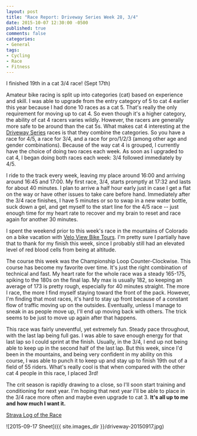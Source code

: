 ```yaml
---
layout: post
title: "Race Report: Driveway Series Week 28, 3/4"
date: 2015-10-07 12:30:00 -0500
published: true
comments: false
categories:
- General
tags:
- Cycling
- Race
- Fitness
---
```

I finished 19th in a cat 3/4 race! (Sept 17th)

Amateur bike racing is split up into categories (cat) based on experience and skill.  I was able to upgrade from the entry category of 5 to cat 4 earlier this year because I had done 10 races as a cat 5.  That's really the only requirement for moving up to cat 4.  So even though it's a higher category, the ability of cat 4 racers varies wildly.  However, the racers are generally more safe to be around than the cat 5s.  What makes cat 4 interesting at the [Driveway Series](http://drivewayseries.com) races is that they combine the categories.  So you have a race for 4/5, a race for 3/4, and a race for pro/1/2/3 (among other age and gender combinations).  Because of the way cat 4 is grouped, I currently have the choice of doing two races each week.  As soon as I upgraded to cat 4, I began doing both races each week: 3/4 followed immediately by 4/5.

<!-- more -->

I ride to the track every week, leaving my place around 16:00 and arriving around 16:45 and 17:00.  My first race, 3/4, starts promptly at 17:32 and lasts for about 40 minutes.  I plan to arrive a half hour early just in case I get a flat on the way or have other issues to take care before hand.  Immediately after the 3/4 race finishes, I have 5 minutes or so to swap in a new water bottle, suck down a gel, and get myself to the start line for the 4/5 race -- just enough time for my heart rate to recover and my brain to reset and race again for another 30 minutes.

I spent the weekend prior to this week's race in the mountains of Colorado on a bike vacation with [Velo View Bike Tours](http://www.veloviewbiketours.com).  I'm pretty sure I partially have that to thank for my finish this week, since I probably still had an elevated level of red blood cells from being at altitude.

The course this week was the Championship Loop Counter-Clockwise.  This course has become my favorite over time.  It's just the right combination of technical and fast.  My heart rate for the whole race was a steady 165-175, spiking to the 180s on the final lap.  My max is usually 182, so keeping an average of 173 is pretty rough, especially for 40 minutes straight.  The more I race, the more I find myself staying toward the front of the pack.  However, I'm finding that most races, it's hard to stay up front because of a constant flow of traffic moving up on the outsides.  Eventually, unless I manage to sneak in as people move up, I'll end up moving back with others.  The trick seems to be just to move up again after that happens.

This race was fairly uneventful, yet extremely fun.  Steady pace throughout, with the last lap being full gas.  I was able to save enough energy for that last lap so I could sprint at the finish.  Usually, in the 3/4, I end up not being able to keep up in the second half of the last lap.  But this week, since I'd been in the mountains, and being very confident in my ability on this course, I was able to punch it to keep up and stay up to finish 19th out of a field of 55 riders.  What's really cool is that when compared with the other cat 4 people in this race, I placed 3rd!

The crit season is rapidly drawing to a close, so I'll soon start training and conditioning for next year.  I'm hoping that next year I'll be able to place in the 3/4 race more often and maybe even upgrade to cat 3.  **It's all up to me and how much I want it.**

[Strava Log of the Race](https://www.strava.com/activities/394532078)

![2015-09-17 Sheet]({{ site.images_dir }}/driveway-20150917.jpg)
